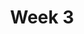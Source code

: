 ---
    title: Week 3
    weekNumber: 3
    days:
      - date: 2022-10-10
        events:
          "**LEC 8**{: .label .label-lecture } Histograms and Overlaid Plots":
            "[CIT 7.2-7.3](https://inferentialthinking.com/chapters/07/2/Visualizing_Numerical_Distributions.html)"
                
          "**DIS 3**{: .label .label-disc } Querying, Grouping, and Plotting":
      - date: 2022-10-11
        events:
          
          "**HW 2**{: .label .label-hw } **[Arrays and DataFrames](http://datahub.ucsd.edu/user-redirect/git-sync?repo=https://github.com/dsc-courses/dsc10-2022-fa&subPath=homeworks/hw02/hw02.ipynb)**":
      - date: 2022-10-12
        events:
          "**LEC 9**{: .label .label-lecture } Functions and Apply":
            "[BPD 6, 12](https://notes.dsc10.com/01-getting_started/functions-defining.html#example)"
                
      - date: 2022-10-14
        events:
          "**LEC 10**{: .label .label-lecture } Grouping with Subgroups, Merge":
            "[BPD 11, 13](https://notes.dsc10.com/02-data_sets/groupby.html)"
                
      - date: 2022-10-15
        events:
          
          "**Lab 3**{: .label .label-lab } **Data Visualization and Python Functions**":
---